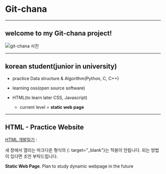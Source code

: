 
# __Git-chana__

-------------------------------------------------------------------------------

## __welcome to my Git-chana project!__

![git-chana 사진](https://user-images.githubusercontent.com/91324571/162100810-60ec9dc9-cb57-492d-be8c-b417c8b6edea.png)

-------------------------------------------------------------------------------

## __korean student(junior in university)__


+ practice Data structure & Algorithm(Python, C, C++)

+ learning oss(open source software)

+ HTML(to learn later CSS, Javascript) 
   + current level = __static web page__

-------------------------------------------------------------------------------

## __HTML - Practice Website__

[HTML 개발일기](https://hesuhesu.netlify.app/) : 

새 창에서 열리는 마크다운 형식의 {: target="_blank"}는 적용이 안됩니다. 되는 방법이 있다면 조언 부탁드립니다.

__Static Web Page__. Plan to study dynamic webpage in the future
